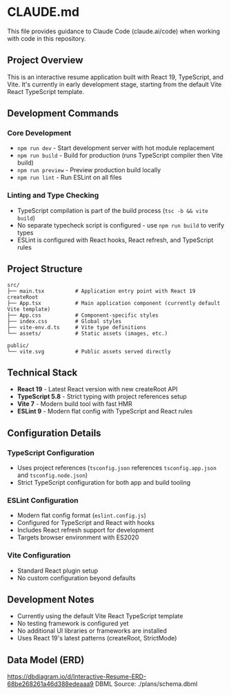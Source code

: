 # CLAUDE.md

This file provides guidance to Claude Code (claude.ai/code) when working with code in this repository.

## Project Overview

This is an interactive resume application built with React 19, TypeScript, and Vite. It's currently in early development stage, starting from the default Vite React TypeScript template.

## Development Commands

### Core Development

- `npm run dev` - Start development server with hot module replacement
- `npm run build` - Build for production (runs TypeScript compiler then Vite build)
- `npm run preview` - Preview production build locally
- `npm run lint` - Run ESLint on all files

### Linting and Type Checking

- TypeScript compilation is part of the build process (`tsc -b && vite build`)
- No separate typecheck script is configured - use `npm run build` to verify types
- ESLint is configured with React hooks, React refresh, and TypeScript rules

## Project Structure

```
src/
├── main.tsx          # Application entry point with React 19 createRoot
├── App.tsx           # Main application component (currently default Vite template)
├── App.css           # Component-specific styles
├── index.css         # Global styles
├── vite-env.d.ts     # Vite type definitions
└── assets/           # Static assets (images, etc.)

public/
└── vite.svg          # Public assets served directly

```

## Technical Stack

- **React 19** - Latest React version with new createRoot API
- **TypeScript 5.8** - Strict typing with project references setup
- **Vite 7** - Modern build tool with fast HMR
- **ESLint 9** - Modern flat config with TypeScript and React rules

## Configuration Details

### TypeScript Configuration

- Uses project references (`tsconfig.json` references `tsconfig.app.json` and `tsconfig.node.json`)
- Strict TypeScript configuration for both app and build tooling

### ESLint Configuration

- Modern flat config format (`eslint.config.js`)
- Configured for TypeScript and React with hooks
- Includes React refresh support for development
- Targets browser environment with ES2020

### Vite Configuration

- Standard React plugin setup
- No custom configuration beyond defaults

## Development Notes

- Currently using the default Vite React TypeScript template
- No testing framework is configured yet
- No additional UI libraries or frameworks are installed
- Uses React 19's latest patterns (createRoot, StrictMode)

## Data Model (ERD)

https://dbdiagram.io/d/Interactive-Resume-ERD-68be268261a46d388edeaaa9
DBML Source: ./plans/schema.dbml
